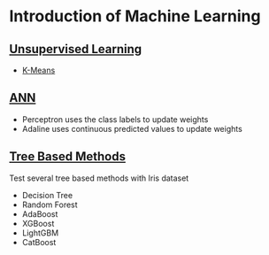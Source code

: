 # Introduction of Machine Learning  
  
## [Unsupervised Learning](https://github.com/DonghaoQiao/Machine-Learning/blob/master/Machine%20Learning/Unsupervised%20Learning)  
* [K-Means](https://github.com/DonghaoQiao/Machine-Learning/blob/master/Machine%20Learning/Unsupervised%20Learning/K-Means.py)  
  
## [ANN](https://github.com/DonghaoQiao/Machine-Learning/blob/master/Machine%20Learning/Perceptron%26Adaline.py)    
* Perceptron uses the class labels to update weights  
* Adaline uses continuous predicted values to update weights  
  
## [Tree Based Methods](https://github.com/DonghaoQiao/Machine-Learning/blob/master/Machine%20Learning/TreeBasedMethodsTimeComparing.ipynb)  
Test several tree based methods with Iris dataset  
* Decision Tree  
* Random Forest  
* AdaBoost  
* XGBoost  
* LightGBM  
* CatBoost  


